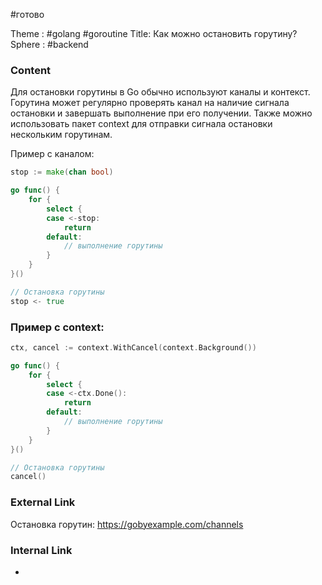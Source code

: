 #готово 

Theme : #golang  #goroutine
Title:  Как можно остановить горутину?
Sphere : #backend 

### Content

Для остановки горутины в Go обычно используют каналы и контекст. Горутина может регулярно проверять канал на наличие сигнала остановки и завершать выполнение при его получении. Также можно использовать пакет context для отправки сигнала остановки нескольким горутинам.

Пример с каналом:
```go
stop := make(chan bool)

go func() {
    for {
        select {
        case <-stop:
            return
        default:
            // выполнение горутины
        }
    }
}()

// Остановка горутины
stop <- true
```

### Пример с context:

```go
ctx, cancel := context.WithCancel(context.Background())

go func() {
    for {
        select {
        case <-ctx.Done():
            return
        default:
            // выполнение горутины
        }
    }
}()

// Остановка горутины
cancel()
```



### External Link

Остановка горутин: https://gobyexample.com/channels

### Internal Link

- 